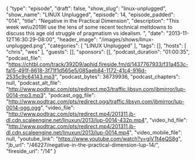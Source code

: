{
  "type": "episode",
  "draft": false,
  "show_slug": "linux-unplugged",
  "show_name": "LINUX Unplugged",
  "episode": 14,
  "episode_padded": "014",
  "title": "Negative in the Practical Dimension",
  "description": "This week we\u2019ll use the lens of some recent technical meltdowns to discuss this age old struggle of pragmatism vs idealism. ",
  "date": "2013-11-12T16:30:29-08:00",
  "header_image": "/images/shows/linux-unplugged.png",
  "categories": [
    "LINUX Unplugged"
  ],
  "tags": [],
  "hosts": [
    "chris",
    "wes"
  ],
  "guests": [],
  "sponsors": [],
  "podcast_duration": "01:00:35",
  "podcast_file": "https://chtbl.com/track/392D9/aphid.fireside.fm/d/1437767933/f31a453c-fa15-491f-8618-3f71f1d565e5/085aeb84-1172-41c4-916d-2535c9c64143.mp3",
  "podcast_bytes": 36739936,
  "podcast_chapters": null,
  "podcast_alt_file": "http://www.podtrac.com/pts/redirect.mp3/traffic.libsyn.com/jbmirror/lup-0014-mp3.mp3",
  "podcast_ogg_file": "http://www.podtrac.com/pts/redirect.ogg/traffic.libsyn.com/jbmirror/lup-0014-ogg.ogg",
  "video_file": "http://www.podtrac.com/pts/redirect.mp4/201311.jb-dl.cdn.scaleengine.net/linuxun/2013/lup-0014-432p.mp4",
  "video_hd_file": "http://www.podtrac.com/pts/redirect.mp4/201311.jb-dl.cdn.scaleengine.net/linuxun/2013/lup-0014.mp4",
  "video_mobile_file": null,
  "youtube_link": "https://www.youtube.com/watch?v=giVTt4eQS8g",
  "jb_url": "/46227/negative-in-the-practical-dimension-lup-14/",
  "fireside_url": "/14"
}

